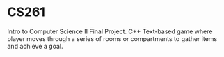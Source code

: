 # CS261
Intro to Computer Science II Final Project. C++ Text-based game where player moves through a series of rooms or compartments to gather items and achieve a goal.
